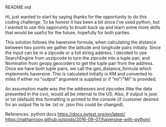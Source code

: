 README.md

Hi, just wanted to start by saying thanks for the opportunity to do this coding challenge.
To be honest it has been a bit since I've used python, but I wanted to use this opporunity
to brush back up and learn some more skills that would be useful for the future, hopefully
for both parties. 

This solution follows the haversine formula, when calculating the distance between two points
we gather the latitude and longitude pairs initially. Since the input can be in a zipcode or a
full string address. I decided to use SearchEngine from uszipcode to turn the zipcode into
a tuple pair, and Nominatim from geopy.geocoders to get the tuple pair from the address. Once
we have both tuple pairs, we call the geo_distance_formula which implements haversine. This
is calculated initially in KM and converted to miles if either no "output" argument is supplied
or if "mi"/"MI" is provided.

An assumption made was the the addresses and zipcodes (like the data presented in the csv),
would all be internal to the US. Also, if output is json or txt (default) this formatting is
printed to the console (if customer desired for an output file to be .txt or .json this could
be changed). 



References:
python docs
https://docs.pytest.org/en/latest/
https://nathanrooy.github.io/posts/2016-09-07/haversine-with-python/